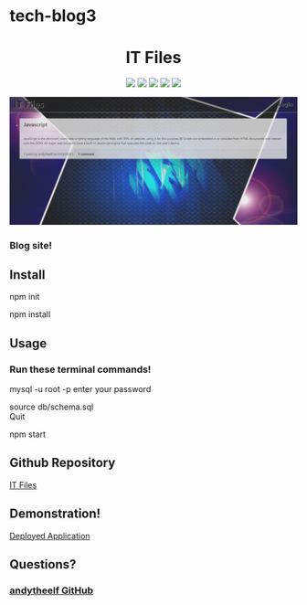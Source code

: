# tech-blog3<h1 align="center">IT Files</h1>

<p align="center">
    <img src="https://img.shields.io/badge/Javascript-brightgreen"/>
    <img src="https://img.shields.io/badge/Mysql-red"/>
    <img src="https://img.shields.io/badge/Node.js-success"/>
    <img src="https://img.shields.io/badge/Sequelize-blue"/>  
    <img src="https://img.shields.io/badge/Handlebars-orange"/>
</p>

<p align="center">
    <img src="/assets/exp.png" alt="mainpage"/>
</p>


### Blog site!

## Install
npm init

npm install   

## Usage
### Run these terminal commands!

mysql -u root -p
enter your password  

source db/schema.sql  
   Quit   

npm start
  
## Github Repository   
[IT Files](https://github.com/andytheelf/tech-blog3)    

## Demonstration! 
[Deployed Application](https://morning-taiga-89139.herokuapp.com/)      

## Questions?
### [andytheelf GitHub](https://github.com/andytheelf)